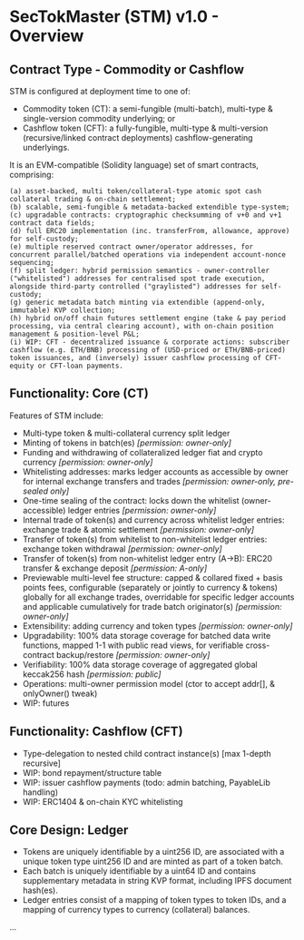 # SecTokMaster (STM) v1.0 - Overview

## Contract Type - Commodity or Cashflow
STM is configured at deployment time to one of:
* Commodity token (CT): a semi-fungible (multi-batch), multi-type & single-version commodity underlying; or
* Cashflow token (CFT): a fully-fungible, multi-type & multi-version (recursive/linked contract deployments) cashflow-generating underlyings.

It is an EVM-compatible (Solidity language) set of smart contracts, comprising:

    (a) asset-backed, multi token/collateral-type atomic spot cash collateral trading & on-chain settlement;
    (b) scalable, semi-fungible & metadata-backed extendible type-system;
    (c) upgradable contracts: cryptographic checksumming of v+0 and v+1 contract data fields;
    (d) full ERC20 implementation (inc. transferFrom, allowance, approve) for self-custody;
    (e) multiple reserved contract owner/operator addresses, for concurrent parallel/batched operations via independent account-nonce sequencing;
    (f) split ledger: hybrid permission semantics - owner-controller ("whitelisted") addresses for centralised spot trade execution, alongside third-party controlled ("graylisted") addresses for self-custody;
    (g) generic metadata batch minting via extendible (append-only, immutable) KVP collection;
    (h) hybrid on/off chain futures settlement engine (take & pay period processing, via central clearing account), with on-chain position management & position-level P&L;
    (i) WIP: CFT - decentralized issuance & corporate actions: subscriber cashflow (e.g. ETH/BNB) processing of (USD-priced or ETH/BNB-priced) token issuances, and (inversely) issuer cashflow processing of CFT-equity or CFT-loan payments. 

## Functionality: Core (CT)
Features of STM include:
* Multi-type token & multi-collateral currency split ledger
* Minting of tokens in batch(es) *[permission: owner-only]*
* Funding and withdrawing of collateralized ledger fiat and crypto currency *[permission: owner-only]*
* Whitelisting addresses: marks ledger accounts as accessible by owner for internal exchange transfers and trades *[permission: owner-only, pre-sealed only]*
* One-time sealing of the contract: locks down the whitelist (owner-accessible) ledger entries *[permission: owner-only]*
* Internal trade of token(s) and currency across whitelist ledger entries: exchange trade & atomic settlement *[permission: owner-only]*
* Transfer of token(s) from whitelist to non-whitelist ledger entries: exchange token withdrawal *[permission: owner-only]*
* Transfer of token(s) from non-whitelist ledger entry (A->B): ERC20 transfer & exchange deposit *[permission: A-only]*
* Previewable multi-level fee structure: capped & collared fixed + basis points fees, configurable (separately or jointly to currency & tokens) globally for all exchange trades, overridable for specific ledger accounts and applicable cumulatively for trade batch originator(s) *[permission: owner-only]*
* Extensibility: adding currency and token types *[permission: owner-only]*
* Upgradability: 100% data storage coverage for batched data write functions, mapped 1-1 with public read views, for verifiable cross-contract backup/restore *[permission: owner-only]*
* Verifiability: 100% data storage coverage of aggregated global keccak256 hash *[permission: public]*
* Operations: multi-owner permission model (ctor to accept addr[], & onlyOwner() tweak)
* WIP: futures

## Functionality: Cashflow (CFT)
* Type-delegation to nested child contract instance(s) [max 1-depth recursive]
* WIP: bond repayment/structure table
* WIP: issuer cashflow payments (todo: admin batching, PayableLib handling)
* WIP: ERC1404 & on-chain KYC whitelisting

## Core Design: Ledger
* Tokens are uniquely identifiable by a uint256 ID, are associated with a unique token type uint256 ID and are minted as part of a token batch.
* Each batch is uniquely identifiable by a uint64 ID and contains supplementary metadata in string KVP format, including IPFS document hash(es).
* Ledger entries consist of a mapping of token types to token IDs, and a mapping of currency types to currency (collateral) balances.

...



